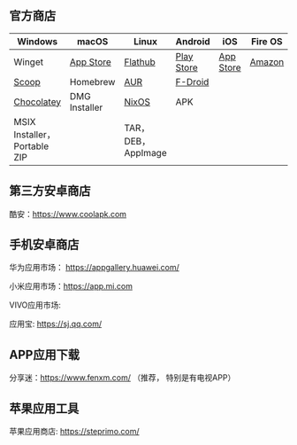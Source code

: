 ## 官方商店

| Windows                                        | macOS                               | Linux                             | Android                               | iOS                                 | Fire OS                          |
| ---------------------------------------------- | ----------------------------------- | --------------------------------- | ------------------------------------- | ----------------------------------- | -------------------------------- |
| Winget                                         | [App Store](https://apps.apple.com) | [Flathub](https://flathub.org)    | [Play Store](https://play.google.com) | [App Store](https://apps.apple.com) | [Amazon](https://www.amazon.com) |
| [Scoop](https://scoop.sh)                      | Homebrew                            | [AUR](https://aur.archlinux.org)  | [F-Droid](https://f-droid.org)        |                                     |                                  |
| [Chocolatey](https://community.chocolatey.org) | DMG Installer                       | [NixOS](https://search.nixos.org) | APK                                   |                                     |                                  |
| MSIX Installer，Portable ZIP                   |                                     | TAR，DEB，AppImage                |                                       |                                     |                                  |

## 第三方安卓商店

酷安：https://www.coolapk.com

## 手机安卓商店

华为应用市场： https://appgallery.huawei.com/

小米应用市场：https://app.mi.com

 VIVO应用市场: 

应用宝: https://sj.qq.com/

## APP应用下载

分享迷：https://www.fenxm.com/ （推荐， 特别是有电视APP）

## 苹果应用工具

苹果应用商店: https://steprimo.com/